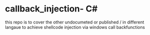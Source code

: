 # callback_injection- C#
this repo is to cover the other undocumeted or published / in different langaue to achieve shellcode injection via windows call backfunctions 
